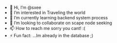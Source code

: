 - 👋 Hi, I’m @sxee
- 👀 I’m interested in Traveling the world
- 🌱 I’m currently learning backend system process
- 💞️ I’m looking to collaborate on scape node seeking
- 📫 How to reach me sorry you cant! :(
- ⚡ Fun fact: ...Im already in the database ;)

<!---
sxee/sxee is a ✨ special ✨ repository because its `README.md` (this file) appears on your GitHub profile.
You can click the Preview link to take a look at your changes.
--->
